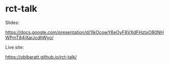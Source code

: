 # rct-talk

Slides: 

https://docs.google.com/presentation/d/1IkOcowY6eOyF8VXdFHztxO80NHWPmT84jXarJcdhWyo/

Live site:

https://obibaratt.github.io/rct-talk/
